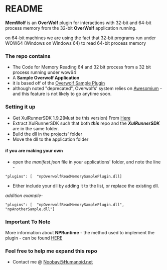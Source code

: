 # README #

**MemWolf** is an **OverWolf** plugin for interactions with 32-bit and 64-bit process memory 
from the 32-bit **OverWolf** application running.

on 64-bit machines we are using the fact that 32-bit programs run under WOW64 (Windows on Windows 64)
to read 64-bit process memory

### The repo contains ###
* The Code for Memory Reading 64 and 32 bit process from a 32 bit process running under wow64 
* A **Sample Overwolf Application** 
* it is based off of the [Overwolf Sample Plugin](https://github.com/overwolf/overwolf-sample-plugin)
* although noted "deprecated", Overwolfs' system relies on [Awesomium](http://www.awesomium.com/) - and this feature is not likely to go anytime soon.

### Setting it up ###
* Get XulRunnerSDK 1.9.2(Must be this version) From [Here](http://ftp.mozilla.org/pub/mozilla.org/xulrunner/releases/3.6.28/sdk/xulrunner-3.6.28.en-US.win32.sdk.zip)
* Extract XulRunnerSDK such that both ***this*** repo and the ***XulRunnerSDK*** are in the same folder. 
* Build the dll in the projects' folder
* Move the dll to the application folder

#### if you are making your own ####
* open the *manifest.json* file in your applications' folder, and 
  note the line - 

`"plugins": [ 
      "npOverwolfReadMemorySamplePlugin.dll] `      
* Either include your dll by adding it to the list, or replace the existing dll.
    
*addition example*- 

`"plugins": [ 
      "npOverwolfReadMemorySamplePlugin.dll", "npAnotherSample.dll"] `  


### Important To Note ###
More information about **NPRuntime** - the method used to implement the plugin - 
can be found [HERE](https://developer.mozilla.org/en-US/docs/Plugins/Guide/Scripting_plugins)
### Feel free to help me expand this repo ###
* Contact me @ Noobay@Humanoid.net
